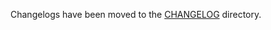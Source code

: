 Changelogs have been moved to the [CHANGELOG](https://github.com/antrea-io/antrea/blob/v2.4.2/CHANGELOG) directory.
